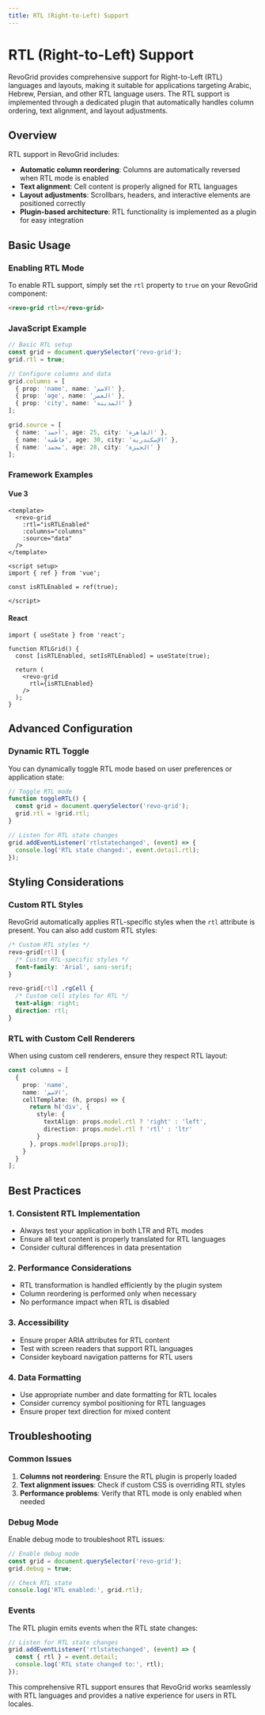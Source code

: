 ```yaml
---
title: RTL (Right-to-Left) Support
---
```


# RTL (Right-to-Left) Support

RevoGrid provides comprehensive support for Right-to-Left (RTL) languages and layouts, making it suitable for applications targeting Arabic, Hebrew, Persian, and other RTL language users. The RTL support is implemented through a dedicated plugin that automatically handles column ordering, text alignment, and layout adjustments.

## Overview

RTL support in RevoGrid includes:

- **Automatic column reordering**: Columns are automatically reversed when RTL mode is enabled
- **Text alignment**: Cell content is properly aligned for RTL languages
- **Layout adjustments**: Scrollbars, headers, and interactive elements are positioned correctly
- **Plugin-based architecture**: RTL functionality is implemented as a plugin for easy integration


## Basic Usage

### Enabling RTL Mode

To enable RTL support, simply set the `rtl` property to `true` on your RevoGrid component:

```html
<revo-grid rtl></revo-grid>
```

### JavaScript Example

```typescript
// Basic RTL setup
const grid = document.querySelector('revo-grid');
grid.rtl = true;

// Configure columns and data
grid.columns = [
  { prop: 'name', name: 'الاسم' },
  { prop: 'age', name: 'العمر' },
  { prop: 'city', name: 'المدينة' }
];

grid.source = [
  { name: 'أحمد', age: 25, city: 'القاهرة' },
  { name: 'فاطمة', age: 30, city: 'الإسكندرية' },
  { name: 'محمد', age: 28, city: 'الجيزة' }
];
```

### Framework Examples

#### Vue 3

```vue
<template>
  <revo-grid 
    :rtl="isRTLEnabled"
    :columns="columns"
    :source="data"
  />
</template>

<script setup>
import { ref } from 'vue';

const isRTLEnabled = ref(true);

</script>
```

#### React

```tsx
import { useState } from 'react';

function RTLGrid() {
  const [isRTLEnabled, setIsRTLEnabled] = useState(true);

  return (
    <revo-grid 
      rtl={isRTLEnabled}
    />
  );
}
```

## Advanced Configuration

### Dynamic RTL Toggle

You can dynamically toggle RTL mode based on user preferences or application state:

```typescript
// Toggle RTL mode
function toggleRTL() {
  const grid = document.querySelector('revo-grid');
  grid.rtl = !grid.rtl;
}

// Listen for RTL state changes
grid.addEventListener('rtlstatechanged', (event) => {
  console.log('RTL state changed:', event.detail.rtl);
});
```

## Styling Considerations

### Custom RTL Styles

RevoGrid automatically applies RTL-specific styles when the `rtl` attribute is present. You can also add custom RTL styles:

```css
/* Custom RTL styles */
revo-grid[rtl] {
  /* Custom RTL-specific styles */
  font-family: 'Arial', sans-serif;
}

revo-grid[rtl] .rgCell {
  /* Custom cell styles for RTL */
  text-align: right;
  direction: rtl;
}
```

### RTL with Custom Cell Renderers

When using custom cell renderers, ensure they respect RTL layout:

```typescript
const columns = [
  {
    prop: 'name',
    name: 'الاسم',
    cellTemplate: (h, props) => {
      return h('div', {
        style: {
          textAlign: props.model.rtl ? 'right' : 'left',
          direction: props.model.rtl ? 'rtl' : 'ltr'
        }
      }, props.model[props.prop]);
    }
  }
];
```

## Best Practices

### 1. Consistent RTL Implementation

- Always test your application in both LTR and RTL modes
- Ensure all text content is properly translated for RTL languages
- Consider cultural differences in data presentation

### 2. Performance Considerations

- RTL transformation is handled efficiently by the plugin system
- Column reordering is performed only when necessary
- No performance impact when RTL is disabled

### 3. Accessibility

- Ensure proper ARIA attributes for RTL content
- Test with screen readers that support RTL languages
- Consider keyboard navigation patterns for RTL users

### 4. Data Formatting

- Use appropriate number and date formatting for RTL locales
- Consider currency symbol positioning for RTL languages
- Ensure proper text direction for mixed content

## Troubleshooting

### Common Issues

1. **Columns not reordering**: Ensure the RTL plugin is properly loaded
2. **Text alignment issues**: Check if custom CSS is overriding RTL styles
3. **Performance problems**: Verify that RTL mode is only enabled when needed

### Debug Mode

Enable debug mode to troubleshoot RTL issues:

```typescript
// Enable debug mode
const grid = document.querySelector('revo-grid');
grid.debug = true;

// Check RTL state
console.log('RTL enabled:', grid.rtl);
```

### Events

The RTL plugin emits events when the RTL state changes:

```typescript
// Listen for RTL state changes
grid.addEventListener('rtlstatechanged', (event) => {
  const { rtl } = event.detail;
  console.log('RTL state changed to:', rtl);
});
```

This comprehensive RTL support ensures that RevoGrid works seamlessly with RTL languages and provides a native experience for users in RTL locales. 